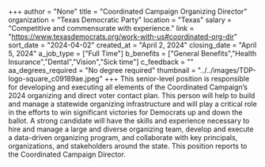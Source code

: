 +++
author = "None"
title = "Coordinated Campaign Organizing Director"
organization = "Texas Democratic Party"
location = "Texas"
salary = "Competitive and commensurate with experience."
link = "https://www.texasdemocrats.org/work-with-us#coordinated-org-dir"
sort_date = "2024-04-02"
created_at = "April 2, 2024"
closing_date = "April 5, 2024"
a_job_type = ["Full Time"]
b_benefits = ["General Benefits","Health Insurance","Dental","Vision","Sick time"]
c_feedback = ""
aa_degrees_required = "No degree required"
thumbnail = "../../images/TDP-logo-square_c09189ae.jpeg"
+++
This senior-level position is responsible for developing and executing all elements of the Coordinated Campaign’s 2024 organizing and direct voter contact plan. This person will help to build and manage a statewide organizing infrastructure and will play a critical role in the efforts to win significant victories for Democrats up and down the ballot. A strong candidate will have the skills and experience necessary to hire and manage a large and diverse organizing team, develop and execute a data-driven organizing program, and collaborate with key principals, organizations, and stakeholders around the state.  This position reports to the Coordinated Campaign Director.